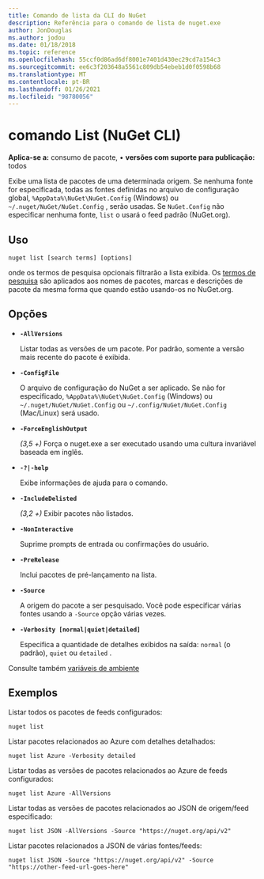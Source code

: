 ```yaml
---
title: Comando de lista da CLI do NuGet
description: Referência para o comando de lista de nuget.exe
author: JonDouglas
ms.author: jodou
ms.date: 01/18/2018
ms.topic: reference
ms.openlocfilehash: 55ccf0d86ad6df8001e7401d430ec29cd7a154c3
ms.sourcegitcommit: ee6c3f203648a5561c809db54ebeb1d0f0598b68
ms.translationtype: MT
ms.contentlocale: pt-BR
ms.lasthandoff: 01/26/2021
ms.locfileid: "98780056"
---
```

# <a name="list-command-nuget-cli"></a>comando List (NuGet CLI)

**Aplica-se a:** consumo de pacote, &bullet; **versões com suporte para publicação:** todos

Exibe uma lista de pacotes de uma determinada origem. Se nenhuma fonte for especificada, todas as fontes definidas no arquivo de configuração global, `%AppData%\NuGet\NuGet.Config` (Windows) ou `~/.nuget/NuGet/NuGet.Config` , serão usadas. Se `NuGet.Config` não especificar nenhuma fonte, `list` o usará o feed padrão (NuGet.org).

## <a name="usage"></a>Uso

```cli
nuget list [search terms] [options]
```

onde os termos de pesquisa opcionais filtrarão a lista exibida. Os [termos de pesquisa](../../consume-packages/finding-and-choosing-packages.md#search-syntax) são aplicados aos nomes de pacotes, marcas e descrições de pacote da mesma forma que quando estão usando-os no NuGet.org. 

## <a name="options"></a>Opções

- **`-AllVersions`**

  Listar todas as versões de um pacote. Por padrão, somente a versão mais recente do pacote é exibida.

- **`-ConfigFile`**

  O arquivo de configuração do NuGet a ser aplicado. Se não for especificado, `%AppData%\NuGet\NuGet.Config` (Windows) ou `~/.nuget/NuGet/NuGet.Config` ou `~/.config/NuGet/NuGet.Config` (Mac/Linux) será usado.

- **`-ForceEnglishOutput`**

  *(3,5 +)* Força o nuget.exe a ser executado usando uma cultura invariável baseada em inglês.

- **`-?|-help`**

  Exibe informações de ajuda para o comando.

- **`-IncludeDelisted`**

  *(3,2 +)* Exibir pacotes não listados.

- **`-NonInteractive`**

  Suprime prompts de entrada ou confirmações do usuário.

- **`-PreRelease`**

  Inclui pacotes de pré-lançamento na lista.

- **`-Source`**

  A origem do pacote a ser pesquisado. Você pode especificar várias fontes usando a `-Source` opção várias vezes.

- **`-Verbosity [normal|quiet|detailed]`**

  Especifica a quantidade de detalhes exibidos na saída: `normal` (o padrão), `quiet` ou `detailed` .

Consulte também [variáveis de ambiente](cli-ref-environment-variables.md)

## <a name="examples"></a>Exemplos

Listar todos os pacotes de feeds configurados:
```
nuget list
```
Listar pacotes relacionados ao Azure com detalhes detalhados:
```
nuget list Azure -Verbosity detailed
```
Listar todas as versões de pacotes relacionados ao Azure de feeds configurados:
```
nuget list Azure -AllVersions
```
Listar todas as versões de pacotes relacionados ao JSON de origem/feed especificado:
```
nuget list JSON -AllVersions -Source "https://nuget.org/api/v2"
```
Listar pacotes relacionados a JSON de várias fontes/feeds:
```
nuget list JSON -Source "https://nuget.org/api/v2" -Source "https://other-feed-url-goes-here"
```
